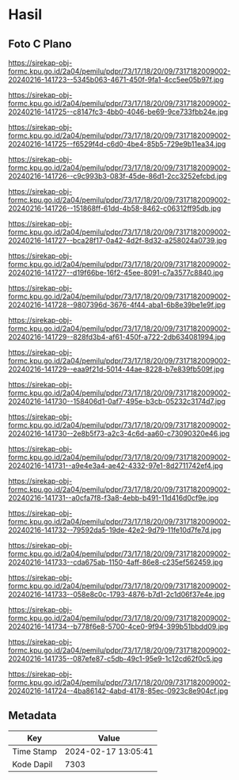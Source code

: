 # Hasil

## Foto C Plano

https://sirekap-obj-formc.kpu.go.id/2a04/pemilu/pdpr/73/17/18/20/09/7317182009002-20240216-141723--5345b063-4671-450f-9fa1-4cc5ee05b97f.jpg

https://sirekap-obj-formc.kpu.go.id/2a04/pemilu/pdpr/73/17/18/20/09/7317182009002-20240216-141725--c8147fc3-4bb0-4046-be69-9ce733fbb24e.jpg

https://sirekap-obj-formc.kpu.go.id/2a04/pemilu/pdpr/73/17/18/20/09/7317182009002-20240216-141725--f6529f4d-c6d0-4be4-85b5-729e9b11ea34.jpg

https://sirekap-obj-formc.kpu.go.id/2a04/pemilu/pdpr/73/17/18/20/09/7317182009002-20240216-141726--c9c993b3-083f-45de-86d1-2cc3252efcbd.jpg

https://sirekap-obj-formc.kpu.go.id/2a04/pemilu/pdpr/73/17/18/20/09/7317182009002-20240216-141726--151868ff-61dd-4b58-8462-c06312ff95db.jpg

https://sirekap-obj-formc.kpu.go.id/2a04/pemilu/pdpr/73/17/18/20/09/7317182009002-20240216-141727--bca28f17-0a42-4d2f-8d32-a258024a0739.jpg

https://sirekap-obj-formc.kpu.go.id/2a04/pemilu/pdpr/73/17/18/20/09/7317182009002-20240216-141727--d19f66be-16f2-45ee-8091-c7a3577c8840.jpg

https://sirekap-obj-formc.kpu.go.id/2a04/pemilu/pdpr/73/17/18/20/09/7317182009002-20240216-141728--9807396d-3676-4f44-aba1-6b8e39be1e9f.jpg

https://sirekap-obj-formc.kpu.go.id/2a04/pemilu/pdpr/73/17/18/20/09/7317182009002-20240216-141729--828fd3b4-af61-450f-a722-2db634081994.jpg

https://sirekap-obj-formc.kpu.go.id/2a04/pemilu/pdpr/73/17/18/20/09/7317182009002-20240216-141729--eaa9f21d-5014-44ae-8228-b7e839fb509f.jpg

https://sirekap-obj-formc.kpu.go.id/2a04/pemilu/pdpr/73/17/18/20/09/7317182009002-20240216-141730--158406d1-0af7-495e-b3cb-05232c3174d7.jpg

https://sirekap-obj-formc.kpu.go.id/2a04/pemilu/pdpr/73/17/18/20/09/7317182009002-20240216-141730--2e8b5f73-a2c3-4c6d-aa60-c73090320e46.jpg

https://sirekap-obj-formc.kpu.go.id/2a04/pemilu/pdpr/73/17/18/20/09/7317182009002-20240216-141731--a9e4e3a4-ae42-4332-97e1-8d2711742ef4.jpg

https://sirekap-obj-formc.kpu.go.id/2a04/pemilu/pdpr/73/17/18/20/09/7317182009002-20240216-141731--a0cfa7f8-f3a8-4ebb-b491-11d416d0cf9e.jpg

https://sirekap-obj-formc.kpu.go.id/2a04/pemilu/pdpr/73/17/18/20/09/7317182009002-20240216-141732--79592da5-19de-42e2-9d79-11fe10d7fe7d.jpg

https://sirekap-obj-formc.kpu.go.id/2a04/pemilu/pdpr/73/17/18/20/09/7317182009002-20240216-141733--cda675ab-1150-4aff-86e8-c235ef562459.jpg

https://sirekap-obj-formc.kpu.go.id/2a04/pemilu/pdpr/73/17/18/20/09/7317182009002-20240216-141733--058e8c0c-1793-4876-b7d1-2c1d06f37e4e.jpg

https://sirekap-obj-formc.kpu.go.id/2a04/pemilu/pdpr/73/17/18/20/09/7317182009002-20240216-141734--b778f6e8-5700-4ce0-9f94-399b51bbdd09.jpg

https://sirekap-obj-formc.kpu.go.id/2a04/pemilu/pdpr/73/17/18/20/09/7317182009002-20240216-141735--087efe87-c5db-49c1-95e9-1c12cd62f0c5.jpg

https://sirekap-obj-formc.kpu.go.id/2a04/pemilu/pdpr/73/17/18/20/09/7317182009002-20240216-141724--4ba86142-4abd-4178-85ec-0923c8e904cf.jpg


## Metadata

| Key        | Value               |
| ---------- | ------------------- |
| Time Stamp | 2024-02-17 13:05:41 |
| Kode Dapil | 7303                |



